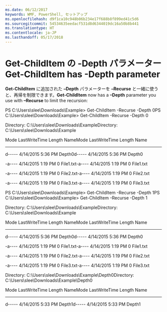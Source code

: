 ```yaml
---
ms.date: 06/12/2017
keywords: WMF, PowerShell, セットアップ
ms.openlocfilehash: d9f1ca10c948b06b234e17f688b8f899ed41c5d6
ms.sourcegitcommit: 54534635eedacf531d8d6344019dc16a50b8b441
ms.translationtype: HT
ms.contentlocale: ja-JP
ms.lasthandoff: 05/17/2018
---
```

# <a name="get-childitem-has--depth-parameter"></a><span data-ttu-id="93862-102">Get-ChildItem の -Depth パラメーター</span><span class="sxs-lookup"><span data-stu-id="93862-102">Get-ChildItem has -Depth parameter</span></span>
<span data-ttu-id="93862-103">**Get-ChildItem** に追加された **–Depth** パラメーターを **–Recurse** と一緒に使うと、再帰を制限できます。</span><span class="sxs-lookup"><span data-stu-id="93862-103">**Get-ChildItem** now has a **–Depth** parameter you use with **–Recurse** to limit the recursion:</span></span>

<span data-ttu-id="93862-104">PS C:\\Users\\slee\\Downloads\\Example&gt; Get-ChildItem -Recurse -Depth 0</span><span class="sxs-lookup"><span data-stu-id="93862-104">PS C:\\Users\\slee\\Downloads\\Example&gt; Get-ChildItem -Recurse -Depth 0</span></span>

<span data-ttu-id="93862-105">Directory: C:\\Users\\slee\\Downloads\\Example</span><span class="sxs-lookup"><span data-stu-id="93862-105">Directory: C:\\Users\\slee\\Downloads\\Example</span></span>

<span data-ttu-id="93862-106">Mode LastWriteTime Length Name</span><span class="sxs-lookup"><span data-stu-id="93862-106">Mode LastWriteTime Length Name</span></span>

---- ------------- ------ ----

<span data-ttu-id="93862-107">d----- 4/14/2015 5:36 PM Depth0</span><span class="sxs-lookup"><span data-stu-id="93862-107">d----- 4/14/2015 5:36 PM Depth0</span></span>

<span data-ttu-id="93862-108">-a---- 4/14/2015 1:19 PM 0 File1.txt</span><span class="sxs-lookup"><span data-stu-id="93862-108">-a---- 4/14/2015 1:19 PM 0 File1.txt</span></span>

<span data-ttu-id="93862-109">-a---- 4/14/2015 1:19 PM 0 File2.txt</span><span class="sxs-lookup"><span data-stu-id="93862-109">-a---- 4/14/2015 1:19 PM 0 File2.txt</span></span>

<span data-ttu-id="93862-110">-a---- 4/14/2015 1:19 PM 0 File3.txt</span><span class="sxs-lookup"><span data-stu-id="93862-110">-a---- 4/14/2015 1:19 PM 0 File3.txt</span></span>

<span data-ttu-id="93862-111">PS C:\\Users\\slee\\Downloads\\Example&gt; Get-ChildItem -Recurse -Depth 1</span><span class="sxs-lookup"><span data-stu-id="93862-111">PS C:\\Users\\slee\\Downloads\\Example&gt; Get-ChildItem -Recurse -Depth 1</span></span>

<span data-ttu-id="93862-112">Directory: C:\\Users\\slee\\Downloads\\Example</span><span class="sxs-lookup"><span data-stu-id="93862-112">Directory: C:\\Users\\slee\\Downloads\\Example</span></span>

<span data-ttu-id="93862-113">Mode LastWriteTime Length Name</span><span class="sxs-lookup"><span data-stu-id="93862-113">Mode LastWriteTime Length Name</span></span>

---- ------------- ------ ----

<span data-ttu-id="93862-114">d----- 4/14/2015 5:36 PM Depth0</span><span class="sxs-lookup"><span data-stu-id="93862-114">d----- 4/14/2015 5:36 PM Depth0</span></span>

<span data-ttu-id="93862-115">-a---- 4/14/2015 1:19 PM 0 File1.txt</span><span class="sxs-lookup"><span data-stu-id="93862-115">-a---- 4/14/2015 1:19 PM 0 File1.txt</span></span>

<span data-ttu-id="93862-116">-a---- 4/14/2015 1:19 PM 0 File2.txt</span><span class="sxs-lookup"><span data-stu-id="93862-116">-a---- 4/14/2015 1:19 PM 0 File2.txt</span></span>

<span data-ttu-id="93862-117">-a---- 4/14/2015 1:19 PM 0 File3.txt</span><span class="sxs-lookup"><span data-stu-id="93862-117">-a---- 4/14/2015 1:19 PM 0 File3.txt</span></span>

<span data-ttu-id="93862-118">Directory: C:\\Users\\slee\\Downloads\\Example\\Depth0</span><span class="sxs-lookup"><span data-stu-id="93862-118">Directory: C:\\Users\\slee\\Downloads\\Example\\Depth0</span></span>

<span data-ttu-id="93862-119">Mode LastWriteTime Length Name</span><span class="sxs-lookup"><span data-stu-id="93862-119">Mode LastWriteTime Length Name</span></span>

---- ------------- ------ ----

<span data-ttu-id="93862-120">d----- 4/14/2015 5:33 PM Depth1</span><span class="sxs-lookup"><span data-stu-id="93862-120">d----- 4/14/2015 5:33 PM Depth1</span></span>
